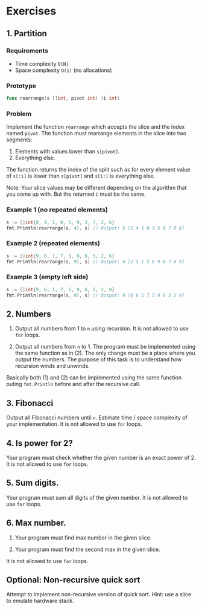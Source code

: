 # Exercises

## 1. Partition

### Requirements

- Time complexity `O(N)`
- Space complexity `O(1)` (no allocations) 

### Prototype

```go
func rearrange(s []int, pivot int) (i int)
```

### Problem

Implement the function `rearrange` which accepts the slice and the index named
`pivot`. The function must rearrange elements in the slice into two segments:

1. Elements with values lower than `s[pivot]`.
2. Everything else.

The function returns the index of the split such as for every element value of
`s[:i]` is lower than `s[pivot]` and `s[i:]` is everything else.

Note: Your slice values may be different depending on the algorithm that you
come up with. But the returned `i` must be the same.

### Example 1 (no repeated elements)

```go
s := []int{8, 4, 1, 0, 5, 9, 3, 7, 2, 6}
fmt.Println(rearrange(s, 4), s) // Output: 5 [2 4 1 0 3 5 9 7 8 6]
```

### Example 2 (repeated elements)

```go
s := []int{9, 6, 1, 7, 5, 9, 6, 5, 2, 6}
fmt.Println(rearrange(s, 9), s) // Output: 4 [2 5 1 5 6 9 6 7 6 9]
```

### Example 3 (empty left side)

```go
s := []int{9, 6, 1, 7, 5, 9, 6, 5, 2, 0}
fmt.Println(rearrange(s, 9), s) // Output: 0 [0 6 1 7 5 9 6 5 2 9]
```

## 2. Numbers

1) Output all numbers from 1 to `n` using recursion. It is not allowed to use `for` loops.

2) Output all numbers from `n` to 1. The program must be implemented using the same function as in (2).
The only change must be a place where you output the numbers. The purpose of this task is to understand
how recursion winds and unwinds.

Basically both (1) and (2) can be implemented using the same function puting `fmt.Println` before and
after the recursive call.

## 3. Fibonacci

Output all Fibonacci numbers until `n`. Estimate time / space complexity of your implementation. It is not
allowed to use `for` loops.

## 4. Is power for 2?

Your program must check whether the given number is an exact power of 2. It is not allowed to use `for` loops.

## 5. Sum digits.

Your program must sum all digits of the given number. It is not allowed to use `for` loops.

## 6. Max number.

1) Your program must find max number in the given slice. 

2) Your program must find the second max in the given slice. 

It is not allowed to use `for` loops.

## Optional: Non-recursive quick sort

Attempt to implement non-recursive version of quick sort. Hint: use a slice to emulate hardware stack.
